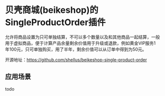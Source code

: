 # 贝壳商城(beikeshop)的SingleProductOrder插件
允许将商品设置为只可单独结算，不可以多个数量以及和其他商品一起结算，一般用于虚拟商品，便于计算产品余量剩余价值用于升级或退款，例如黄金VIP服务1年100元，只可单独购买，用了半年，剩余价值可以从订单中得到为50元。

开源地址：https://github.com/shellus/beikeshop-single-product-order

## 应用场景
todo

